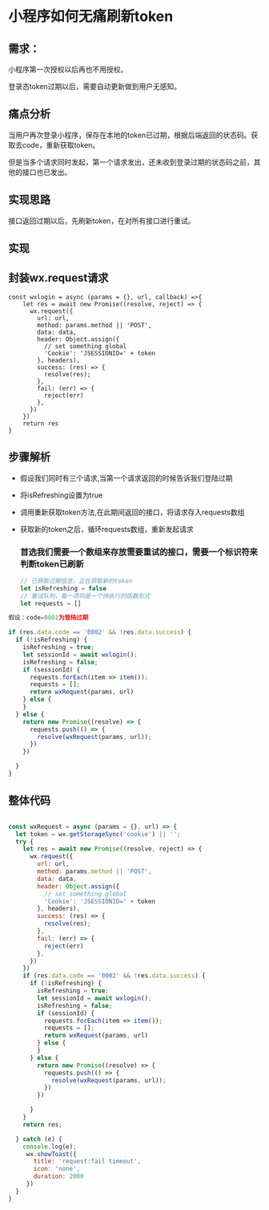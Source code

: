 # 小程序如何无痛刷新token

## 需求：

小程序第一次授权以后再也不用授权。

登录态token过期以后，需要自动更新做到用户无感知。

## 痛点分析

当用户再次登录小程序，保存在本地的token已过期，根据后端返回的状态码。获取去code，重新获取token。

但是当多个请求同时发起，第一个请求发出，还未收到登录过期的状态码之前，其他的接口也已发出。

## 实现思路

接口返回过期以后，先刷新token，在对所有接口进行重试。

## 实现

## 封装wx.request请求

```
const wxlogin = async (params = {}, url, callback) =>{
    let res = await new Promise((resolve, reject) => {
      wx.request({
        url: url,
        method: params.method || 'POST',
        data: data,
        header: Object.assign({
          // set something global
          'Cookie': 'JSESSIONID=' + token
        }, headers),
        success: (res) => {
          resolve(res);
        },
        fail: (err) => {
          reject(err)
        },
      })
    })
    return res
}
```

## 步骤解析

+ 假设我们同时有三个请求,当第一个请求返回的时候告诉我们登陆过期

+  将isRefreshing设置为true

+ 调用重新获取token方法,在此期间返回的接口，将请求存入requests数组

+ 获取新的token之后，循环requests数组，重新发起请求

   ### 首选我们需要一个数组来存放需要重试的接口，需要一个标识符来判断token已刷新

  ```js
  // 已获取过期信息，正在获取新的token
  let isRefreshing = false
  // 重试队列，每一项将是一个待执行的函数形式
  let requests = [] 
  ```

  

```js
假设：code=0001为登陆过期

if (res.data.code == '0002' && !res.data.success) {
  if (!isRefreshing) {
    isRefreshing = true;
    let sessionId = await wxlogin();
    isRefreshing = false;
    if (sessionId) {
      requests.forEach(item => item());
      requests = [];
      return wxRequest(params, url)
    } else {
    }
  } else {
    return new Promise((resolve) => {
      requests.push(() => {
        resolve(wxRequest(params, url));
      })
    })

  }
}
```

## 整体代码

```js

const wxRequest = async (params = {}, url) => {
  let token = wx.getStorageSync('cookie') || '';
  try {
    let res = await new Promise((resolve, reject) => {
      wx.request({
        url: url,
        method: params.method || 'POST',
        data: data,
        header: Object.assign({
          // set something global
          'Cookie': 'JSESSIONID=' + token
        }, headers),
        success: (res) => {
          resolve(res);
        },
        fail: (err) => {
          reject(err)
        },
      })
    })
    if (res.data.code == '0002' && !res.data.success) {
      if (!isRefreshing) {
        isRefreshing = true;
        let sessionId = await wxlogin();
        isRefreshing = false;
        if (sessionId) {
          requests.forEach(item => item());
          requests = [];
          return wxRequest(params, url)
        } else {
        }
      } else {
        return new Promise((resolve) => {
          requests.push(() => {
            resolve(wxRequest(params, url));
          })
        })

      }
    }
    return res;

  } catch (e) {
    console.log(e);
     wx.showToast({
       title: 'request:fail timeout',
       icon: 'none',
       duration: 2000
     })
  }
}
```

